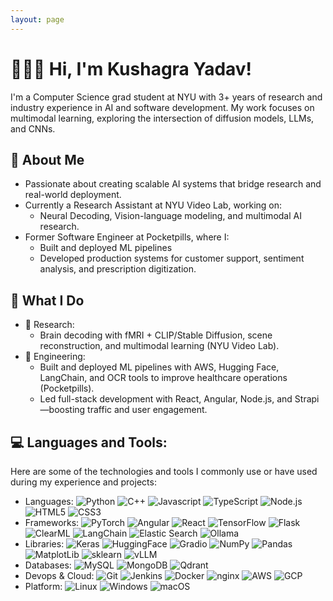```yaml
---
layout: page
---
```


<h1>🙋🏻‍♂️ Hi, I'm Kushagra Yadav!</h1>
<p>I'm a Computer Science grad student at NYU with 3+ years of research and industry experience in AI and software development. My work focuses on multimodal learning, exploring the intersection of diffusion models, LLMs, and CNNs.</p>

<h2>🧠 About Me</h2>
<ul>
  <li>Passionate about creating scalable AI systems that bridge research and real-world deployment.</li>
  <li>Currently a Research Assistant at NYU Video Lab, working on:
    <ul>
      <li>Neural Decoding, Vision-language modeling, and multimodal AI research.</li>
    </ul>
  </li>
  <li>Former Software Engineer at Pocketpills, where I:
    <ul>
      <li>Built and deployed ML pipelines</li>
      <li>Developed production systems for customer support, sentiment analysis, and prescription digitization.</li>
    </ul>
  </li>
</ul>

<h2>💼 What I Do</h2>
<ul>
  <li>
    🔬 Research:
    <ul>
      <li>Brain decoding with fMRI + CLIP/Stable Diffusion, scene reconstruction, and multimodal learning (NYU Video Lab).</li>
    </ul>
    
  </li>
  <li>
    🚀 Engineering:
    <ul>
      <li>Built and deployed ML pipelines with AWS, Hugging Face, LangChain, and OCR tools to improve healthcare operations (Pocketpills).</li>
      <li>Led full-stack development with React, Angular, Node.js, and Strapi—boosting traffic and user engagement.</li>
    </ul>
  </li>
</ul>

<h2> 💻 Languages and Tools: </h2>

<p>Here are some of the technologies and tools I commonly use or have used during my experience and projects:</p>
<ul class="list-skills">
  <li>Languages: <img src="https://img.shields.io/badge/Python-3776AB?style=flat&logo=python&logoColor=white" alt="Python"> <img src="https://img.shields.io/badge/C++-00599C?style=flat&logo=c%2B%2B&logoColor=white" alt="C++"> <img src="https://img.shields.io/badge/JavaScript-F7DF1E?style=flat&logo=javascript&logoColor=black" alt="Javascript"> <img src="https://img.shields.io/badge/TypeScript-3178C6?style=flat&logo=typescript&logoColor=white" alt="TypeScript"> <img src="https://img.shields.io/badge/Node.js-5FA04E?style=flat&logo=nodedotjs&logoColor=white" alt="Node.js"> <img src="https://img.shields.io/badge/HTML5-E34F26?style=flat&logo=html5&logoColor=white" alt="HTML5"> <img src="https://img.shields.io/badge/CSS3-1572B6?style=flat&logo=css3&logoColor=white" alt="CSS3"></li>
  
  <li>Frameworks: <img src="https://img.shields.io/badge/PyTorch-EE4C2C?style=flat&logo=pytorch&logoColor=white" alt="PyTorch"> <img src="https://img.shields.io/badge/Angular-0F0F11?style=flat&logo=angular&logoColor=white" alt="Angular"> <img src="https://img.shields.io/badge/React-61DAFB?style=flat&logo=react&logoColor=black" alt="React"> <img src="https://img.shields.io/badge/TensorFlow-FF6F00?style=flat&logo=tensorflow&logoColor=white" alt="TensorFlow"> <img src="https://img.shields.io/badge/Flask-000000?style=flat&logo=flask&logoColor=white" alt="Flask"> <img src="https://img.shields.io/badge/ClearML-14AA8C?style=flat&logo=c&logoColor=white" alt="ClearML"> <img src="https://img.shields.io/badge/LangChain-1C3C3C?style=flat&logo=langchain&logoColor=white" alt="LangChain"> <img src="https://img.shields.io/badge/Elasticsearch-005571?style=flat&logo=elasticsearch&logoColor=white" alt="Elastic Search"> <img src="https://img.shields.io/badge/Ollama-000000?style=flat&logo=ollama&logoColor=white" alt="Ollama"></li>
  
  <li>Libraries: <img src="https://img.shields.io/badge/Keras-D00000?style=flat&logo=keras&logoColor=white" alt="Keras"> <img src="https://img.shields.io/badge/Hugging%20Face-FFD21E?style=flat&logo=huggingface&logoColor=black" alt="HuggingFace"> <img src="https://img.shields.io/badge/Gradio-F1C40F?style=flat&logo=gradio&logoColor=black" alt="Gradio"> <img src="https://img.shields.io/badge/NumPy-013243?style=flat&logo=numpy&logoColor=white" alt="NumPy"> <img src="https://img.shields.io/badge/Pandas-150458?style=flat&logo=pandas&logoColor=white" alt="Pandas"> <img src="https://img.shields.io/badge/Matplotlib-11557C?style=flat&logo=matplotlib&logoColor=white" alt="MatplotLib"> <img src="https://img.shields.io/badge/scikit--learn-F7931E?style=flat&logo=scikit-learn&logoColor=white" alt="sklearn"> <img src="https://img.shields.io/badge/vLLM-FDB719?style=flat" alt="vLLM"></li>
  
  <li>Databases: <img src="https://img.shields.io/badge/MySQL-4479A1?style=flat&logo=mysql&logoColor=white" alt="MySQL"> <img src="https://img.shields.io/badge/MongoDB-47A248?style=flat&logo=mongodb&logoColor=white" alt="MongoDB"> <img src="https://img.shields.io/badge/Qdrant-FF4F64.svg?style=flat&logo=qdrant&logoColor=white" alt="Qdrant"></li>

  <li>Devops & Cloud: <img src="https://img.shields.io/badge/Git-F05032?style=flat&logo=git&logoColor=white" alt="Git"> <img src="https://img.shields.io/badge/Jenkins-D24939?style=flat&logo=jenkins&logoColor=white" alt="Jenkins"> <img src="https://img.shields.io/badge/Docker-2496ED?style=flat&logo=docker&logoColor=white" alt="Docker"> <img src="https://img.shields.io/badge/nginx-009639?style=flat&logo=nginx&logoColor=white" alt="nginx"> <img src="https://img.shields.io/badge/AWS-232F3E?style=flat&logo=amazonwebservices&logoColor=white" alt="AWS"> <img src="https://img.shields.io/badge/GCP-4285F4?style=flat&logo=googlecloud&logoColor=white" alt="GCP"></li>

  <li>Platform: <img src="https://img.shields.io/badge/Linux-FCC624?style=flat&logo=linux&logoColor=black" alt="Linux"> <img src="https://img.shields.io/badge/Windows-F25529?style=flat" alt="Windows"> <img src="https://img.shields.io/badge/macOS-000000.svg?style=flat&logo=macos&logoColor=white" alt="macOS"></li>
</ul>
